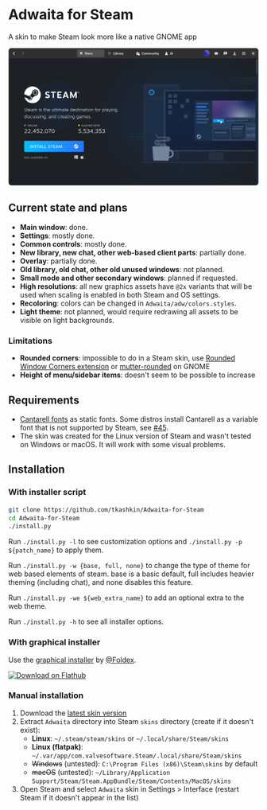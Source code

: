 # Adwaita for Steam

A skin to make Steam look more like a native GNOME app

<p align="center"><img src="screenshot.png?raw=true"/></p>

## Current state and plans

* **Main window**: done.
* **Settings**: mostly done.
* **Common controls**: mostly done.
* **New library, new chat, other web-based client parts**: partially done.
* **Overlay**: partially done.
* **Old library, old chat, other old unused windows**: not planned.
* **Small mode and other secondary windows**: planned if requested.
* **High resolutions**: all new graphics assets have `@2x` variants that will be used when scaling is enabled in both Steam and OS settings.
* **Recoloring**: colors can be changed in `Adwaita/adw/colors.styles`.
* **Light theme**: not planned, would require redrawing all assets to be visible on light backgrounds.

### Limitations

* **Rounded corners**: impossible to do in a Steam skin, use [Rounded Window Corners extension](https://github.com/yilozt/rounded-window-corners) or [mutter-rounded](https://github.com/yilozt/mutter-rounded) on GNOME
* **Height of menu/sidebar items**: doesn't seem to be possible to increase

## Requirements

* [Cantarell fonts](https://gitlab.gnome.org/GNOME/cantarell-fonts) as static fonts. Some distros install Cantarell as a variable font that is not supported by Steam, see [#45](https://github.com/tkashkin/Adwaita-for-Steam/issues/45).
* The skin was created for the Linux version of Steam and wasn't tested on Windows or macOS. It will work with some visual problems.

## Installation

### With installer script

```bash
git clone https://github.com/tkashkin/Adwaita-for-Steam
cd Adwaita-for-Steam
./install.py
```

Run `./install.py -l` to see customization options and `./install.py -p ${patch_name}` to apply them.

Run `./install.py -w {base, full, none}` to change the type of theme for web based elements of steam. base is a basic default, full includes heavier theming (including chat), and none disables this feature.

Run `./install.py -we ${web_extra_name}` to add an optional extra to the web theme.

Run `./install.py -h` to see all installer options.

### With graphical installer

Use the [graphical installer](https://github.com/Foldex/AdwSteamGtk) by [@Foldex](https://github.com/Foldex).

<a href="https://flathub.org/apps/details/io.github.Foldex.AdwSteamGtk"><img width="200" alt="Download on Flathub" src="https://flathub.org/assets/badges/flathub-badge-i-en.svg"/></a>

### Manual installation

1. Download the [latest skin version](https://github.com/tkashkin/Adwaita-for-Steam/archive/master.zip)
2. Extract `Adwaita` directory into Steam `skins` directory (create if it doesn't exist):
   * **Linux**: `~/.steam/steam/skins` or `~/.local/share/Steam/skins`
   * **Linux (flatpak)**: `~/.var/app/com.valvesoftware.Steam/.local/share/Steam/skins`
   * ~~Windows~~ (untested): `C:\Program Files (x86)\Steam\skins` by default
   * ~~macOS~~ (untested): `~/Library/Application Support/Steam/Steam.AppBundle/Steam/Contents/MacOS/skins`
3. Open Steam and select `Adwaita` skin in Settings > Interface (restart Steam if it doesn't appear in the list)
